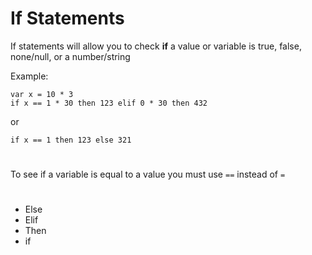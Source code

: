 # If Statements
If statements will allow you to check **if** a value or variable is true, false, none/null, or a number/string

Example:
```
var x = 10 * 3
if x == 1 * 30 then 123 elif 0 * 30 then 432
```
or
```
if x == 1 then 123 else 321
```
#
To see if a variable is equal to a value you must use `==` instead of `=`

#
- Else 
- Elif 
- Then
- if
